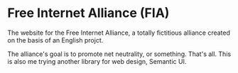 # Free Internet Alliance (FIA)
The website for the Free Internet Alliance, a totally fictitious alliance created on the basis of an English projct.

The alliance's goal is to promote net neutrality, or something. That's all. This is also me trying another library for web design, Semantic UI.